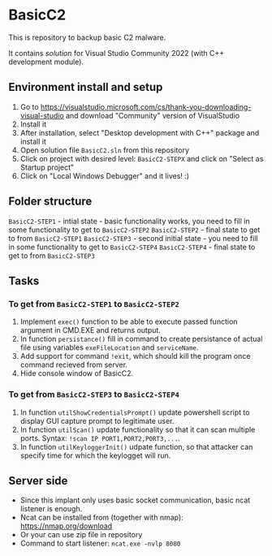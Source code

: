 # BasicC2
This is repository to backup basic C2 malware.

It contains *solution* for Visual Studio Community 2022 (with C++ development module).

## Environment install and setup
1. Go to https://visualstudio.microsoft.com/cs/thank-you-downloading-visual-studio and download "Community" version of VisualStudio
2. Install it
3. After installation, select "Desktop development with C++" package and install it
4. Open solution file `BasicC2.sln` from this repository
5. Click on project with desired level: `BasicC2-STEPX` and click on "Select as Startup project"
6. Click on "Local Windows Debugger" and it lives! :)

## Folder structure
`BasicC2-STEP1` - intial state - basic functionality works, you need to fill in some functionality to get to `BasicC2-STEP2`
`BasicC2-STEP2` - final state to get to from `BasicC2-STEP1`
`BasicC2-STEP3` - second initial state - you need to fill in some functionality to get to `BasicC2-STEP4`
`BasicC2-STEP4` - final state to get to from `BasicC2-STEP3`

## Tasks
### To get from `BasicC2-STEP1` to `BasicC2-STEP2`
1. Implement `exec()` function to be able to execute passed function argument in CMD.EXE and returns output.
2. In function `persistance()` fill in command to create persistance of actual file using variables `exeFileLocation` and `serviceName`.
3. Add support for command `!exit`, which should kill the program once command recieved from server.
4. Hide console window of BasicC2.

### To get from `BasicC2-STEP3` to `BasicC2-STEP4`
1. In function `utilShowCredentialsPrompt()` update powershell script to display GUI capture prompt to legitimate user.
2. In function `utilScan()` update functionality so that it can scan multiple ports. Syntax: `!scan IP PORT1,PORT2,PORT3,...`.
3. In function `utilKeyloggerInit()` udpate function, so that attacker can specify time for which the keylogget will run.

## Server side
- Since this implant only uses basic socket communication, basic ncat listener is enough.
- Ncat can be installed from (together with nmap): https://nmap.org/download
- Or your can use zip file in repository 
- Command to start listener: `ncat.exe -nvlp 8080`
